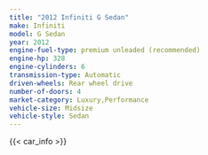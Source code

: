 ```yaml
---
title: "2012 Infiniti G Sedan"
make: Infiniti
model: G Sedan
year: 2012
engine-fuel-type: premium unleaded (recommended)
engine-hp: 328
engine-cylinders: 6
transmission-type: Automatic
driven-wheels: Rear wheel drive
number-of-doors: 4
market-category: Luxury,Performance
vehicle-size: Midsize
vehicle-style: Sedan
---
```


{{< car_info >}}
